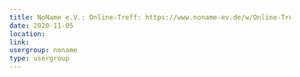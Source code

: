 ```yaml
---
title: NoName e.V.: Online-Treff: https://www.noname-ev.de/w/Online-Treff
date: 2020-11-05
location: 
link: 
usergroup: noname
type: usergroup
---
```

